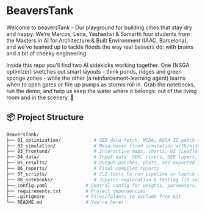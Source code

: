 # BeaversTank
Welcome to beaversTank - Our playground for building cities that stay dry and happy. We’re Marcos, Lena, Yashashvi & Samarth four students from the Masters in AI for Architecture & Built Environment (IAAC, Barcelona), and we’ve teamed up to tackle floods the way real beavers do: with brains and a bit of cheeky engineering.

Inside this repo you’ll find two AI sidekicks working together. One (NSGA optimizer) sketches out smart layouts - think ponds, ridges and green sponge zones - while the other (a reinforcement-learning agent) learns when to open gates or fire up pumps as storms roll in. Grab the notebooks, run the demo, and help us keep the water where it belongs: out of the living room and in the scenery. 🦫

## 📦 Project Structure

```bash
BeaversTank/
├── 01_optimization/            # GEE data fetch, MCDA, NSGA-II patch optimization
├── 02_simulation/              # Mesa-based flood simulation with/without NBS
├── 03_frontend/                # Interactive maps, charts, UI (Leaflet, Streamlit, etc.)
├── 04_data/                    # Input data: DEM, rivers, GEE layers, etc.
├── 05_results/                 # Output patches, plots, and exported analysis
├── 06_reports/                 # Final compiled reports
├── 07_scripts/                 # CLI tools to run pipeline or launch dashboard
├── 08_notebooks/               # Jupyter exploration & testing (if so)
├── config.yaml              # Central config for weights, parameters, paths
├── requirements.txt         # Project dependencies
├── .gitignore               # Files/folders to exclude from Git
└── README.md                # You're here!